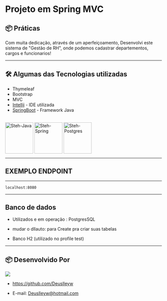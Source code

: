 # Projeto em Spring MVC


## 📦 Práticas

Com muita dedicação, através de um aperfeiçoamento, Desenvolvi este sistema de "Gestão de RH",
onde podemos cadastrar departementos, cargos e funcionarios!

-----------------------------------------------------------------------------

## 🛠️  Algumas das Tecnologias utilizadas

* Thymeleaf
* Bootstrap
* MVC
* [Intellij](https://www.jetbrains.com/pt-br/idea/) - IDE utilizada
* [SpringBoot](https://spring.io/projects/spring-boot) - Framework Java

<div style="display: inline_block"><br>

  <img align="center" alt="Steh-Java" height="100" width="90" src="https://cdn.jsdelivr.net/gh/devicons/devicon/icons/java/java-original.svg">

  <img align="center" alt="Steh-Spring" height="100" width="90" src="https://cdn.jsdelivr.net/gh/devicons/devicon/icons/spring/spring-original-wordmark.svg">

  <img align="center" alt="Steh-Postgres" height="100" width="90" src="https://cdn.jsdelivr.net/gh/devicons/devicon/icons/postgresql/postgresql-original-wordmark.svg">


-----------------------------------------------------------------------------
## EXEMPLO ENDPOINT


------------------------------------------------------------------------------

    localhost:8080


------------------------------------------------------------------------------

## Banco de dados

* Utilizados e em operação : PostgresSQL
* mudar o dllauto: para Create pra criar suas tabelas

* Banco H2 (utilizado no profile test)

------------------------------------------------------------------------------
## 📦 Desenvolvido Por

<image src = "https://github.com/Deuslleyw/gif/blob/main/DEUSLEY%20(2).gif?raw=true" >


* https://github.com/Deuslleyw


* E-mail: Deuslleyw@hotmail.com
